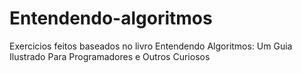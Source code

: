 # Entendendo-algoritmos
 
Exercicios feitos baseados no livro Entendendo Algoritmos: Um Guia Ilustrado Para Programadores e Outros Curiosos
